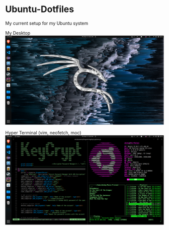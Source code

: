 # Ubuntu-Dotfiles
My current setup for my Ubuntu system 

My Desktop
![Screenshot 1](./Screenshots/screenshot1.png)

Hyper Terminal (vim, neofetch, moc)
![Screenshot 2](./Screenshots/screenshot2.png)
